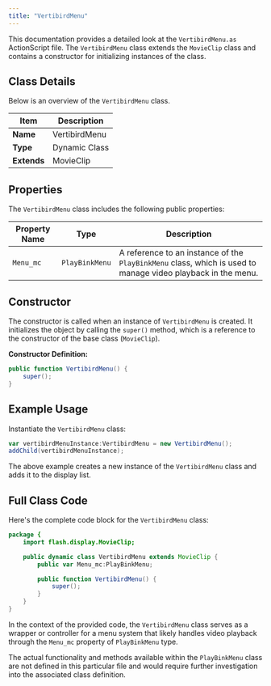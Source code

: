 ```yaml
---
title: "VertibirdMenu"
---
```


This documentation provides a detailed look at the `VertibirdMenu.as` ActionScript file.
The `VertibirdMenu` class extends the `MovieClip` class and contains a constructor for initializing instances of the class.


## Class Details
Below is an overview of the `VertibirdMenu` class.

| Item | Description |
| ---- | ----------- |
| **Name** | VertibirdMenu |
| **Type** | Dynamic Class |
| **Extends** | MovieClip |

## Properties

The `VertibirdMenu` class includes the following public properties:

| Property Name | Type | Description |
| ------------- | ---- | ----------- |
| `Menu_mc` | `PlayBinkMenu` | A reference to an instance of the `PlayBinkMenu` class, which is used to manage video playback in the menu. |

## Constructor

The constructor is called when an instance of `VertibirdMenu` is created.
It initializes the object by calling the `super()` method, which is a reference to the constructor of the base class (`MovieClip`).

**Constructor Definition:**

```actionscript
public function VertibirdMenu() {
    super();
}
```

## Example Usage

Instantiate the `VertibirdMenu` class:

```actionscript
var vertibirdMenuInstance:VertibirdMenu = new VertibirdMenu();
addChild(vertibirdMenuInstance);
```

The above example creates a new instance of the `VertibirdMenu` class and adds it to the display list.

## Full Class Code

Here's the complete code block for the `VertibirdMenu` class:

```actionscript
package {
    import flash.display.MovieClip;

    public dynamic class VertibirdMenu extends MovieClip {
        public var Menu_mc:PlayBinkMenu;

        public function VertibirdMenu() {
            super();
        }
    }
}
```

In the context of the provided code, the `VertibirdMenu` class serves as a wrapper or controller for a menu system that likely handles video playback through the `Menu_mc` property of `PlayBinkMenu` type.

The actual functionality and methods available within the `PlayBinkMenu` class are not defined in this particular file and would require further investigation into the associated class definition.

